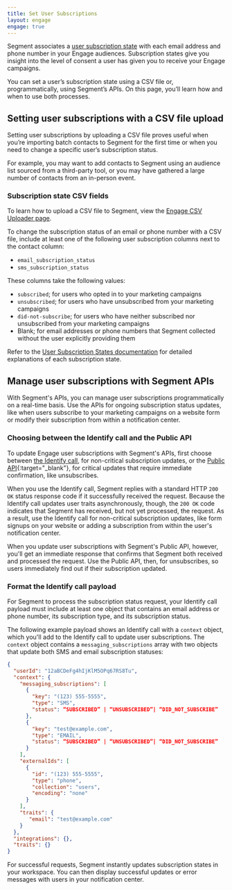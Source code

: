 ```yaml
---
title: Set User Subscriptions
layout: engage
engage: true
---
```


Segment associates a [user subscription state](/docs/engage/profiles/user-subscriptions/subscription-states/) with each email address and phone number in your Engage audiences. Subscription states give you insight into the level of consent a user has given you to receive your Engage campaigns.

You can set a user’s subscription state using a CSV file or, programmatically, using Segment’s APIs. On this page, you’ll learn how and when to use both processes.

## Setting user subscriptions with a CSV file upload

Setting user subscriptions by uploading a CSV file proves useful when you’re importing batch contacts to Segment for the first time or when you need to change a specific user’s subscription status.

For example, you may want to add contacts to Segment using an audience list sourced from a third-party tool, or you may have gathered a large number of contacts from an in-person event.

### Subscription state CSV fields

To learn how to upload a CSV file to Segment, view the [Engage CSV Uploader page](/docs/engage/profiles/csv-upload/).

To change the subscription status of an email or phone number with a CSV file, include at least one of the following user subscription columns next to the contact column:

- `email_subscription_status`
- `sms_subscription_status`

These columns take the following values:

- `subscribed`; for users who opted in to your marketing campaigns
- `unsubscribed`; for users who have unsubscribed from your marketing campaigns
- `did-not-subscribe`; for users who have neither subscribed nor unsubscribed from your marketing campaigns
- Blank; for email addresses or phone numbers that Segment collected without the user explicitly providing them

Refer to the [User Subscription States documentation](/docs/engage/profiles/user-subscriptions/subscription-states/) for detailed explanations of each subscription state.

<!--

### Overriding a subscription state with a CSV upload

Because contact information from a CSV upload takes precedence over any existing contact vector details, you can use a CSV file upload to make manual changes to a user’s subscription status.

When you upload a CSV file, Segment creates new profiles for users not already in your audience. If the user already exists within an audience, Segment updates the contact’s profile to match the contact vector information provided within the CSV.

For example, a user might reach out to you after accidentally unsubscribing to your campaigns. If the user asks you to resubscribe them, you can upload a CSV file with the user’s contact vector next to a value of `subscribed` in the `email_subscription_status` field.  The subscription status then updates to subscribed.

> info "Resubscribing a user"
> As a best practice, encourage users to resubscribe themselves. Refer to [Troubleshooting Subscription States](/docs/engage/profiles/user-subscriptions/subscription-states/#troubleshooting-subscription-states) for case-by-case solutions to resolving subscription state issues.

-->

## Manage user subscriptions with Segment APIs

With Segment's APIs, you can manage user subscriptions programmatically on a real-time basis. Use the APIs for ongoing subscription status updates, like when users subscribe to your marketing campaigns on a website form or modify their subscription from within a notification center.

### Choosing between the Identify call and the Public API

To update Engage user subscriptions with Segment's APIs, first choose between [the Identify call](/docs/connections/spec/identify/), for non-critical subscription updates, or the [Public API](https://api.segmentapis.com/docs/spaces/#replace-messaging-subscriptions-in-spaces){:target="_blank"}, for critical updates that require immediate confirmation, like unsubscribes.

When you use the Identify call, Segment replies with a standard HTTP `200 OK` status response code if it successfully received the request. Because the Identify call updates user traits asynchronously, though, the `200 OK` code indicates that Segment has received, but not yet processed, the request. As a result, use the Identify call for non-critical subscription updates, like form signups on your website or adding a subscription from within the user's notification center.

When you update user subscriptions with Segment's Public API, however, you'll get an immediate response that confirms that Segment both received and processed the request. Use the Public API, then, for unsubscribes, so users immediately find out if their subscription updated.

### Format the Identify call payload

For Segment to process the subscription status request, your Identify call payload must include at least one object that contains an email address or phone number, its subscription type, and its subscription status.

The following example payload shows an Identify call with a `context` object, which you'll add to the Identify call to update user subscriptions. The `context` object contains a `messaging_subscriptions` array with two objects that update both SMS and email subscription statuses:

```json
{
  "userId": "12aBCDeFg4hIjKlM5OPq67RS8Tu",
  "context": {
    "messaging_subscriptions": [
      {
        "key": "(123) 555-5555",
        "type": "SMS",
        "status": “SUBSCRIBED” | “UNSUBSCRIBED”| “DID_NOT_SUBSCRIBE”
      },
      {
        "key": "test@example.com",
        "type": "EMAIL",
        "status": “SUBSCRIBED” | “UNSUBSCRIBED”| “DID_NOT_SUBSCRIBE”
      }
    ],
    "externalIds": [
      {
        "id": "(123) 555-5555",
        "type": "phone",
        "collection": "users",
        "encoding": "none"
      }
    ],
    "traits": {
       "email": "test@example.com"
    }
  },
  "integrations": {},
  "traits": {}
}
```

For successful requests, Segment instantly updates subscription states in your workspace. You can then display successful updates or error messages with users in your notification center.
